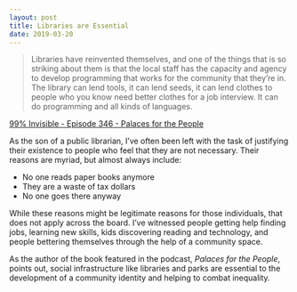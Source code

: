```yaml
---
layout: post
title: Libraries are Essential
date: 2019-03-20
---
```


> Libraries have reinvented themselves, and one of the things that is so striking about them is that the local staff has the capacity and agency to develop programming that works for the community that they’re in. The library can lend tools, it can lend seeds, it can lend clothes to people who you know need better clothes for a job interview. It can do programming and all kinds of languages.

[99% Invisible - Episode 346 - Palaces for the People](https://99percentinvisible.org/episode/palaces-for-the-people/)

As the son of a public librarian, I’ve often been left with the task of justifying their existence to people who feel that they are not necessary. Their reasons are myriad, but almost always include:
- No one reads paper books anymore
- They are a waste of tax dollars
- No one goes there anyway

While these reasons might be legitimate reasons for those individuals, that does not apply across the board. I’ve witnessed people getting help finding jobs, learning new skills, kids discovering reading and technology, and people bettering themselves through the help of a community space.

As the author of the book featured in the podcast, *Palaces for the People*, points out, social infrastructure like libraries and parks are essential to the development of a community identity and helping to combat inequality.
